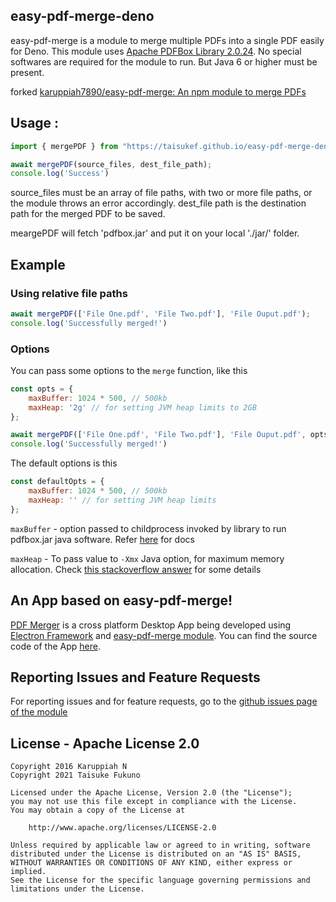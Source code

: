 ## easy-pdf-merge-deno

easy-pdf-merge is a module to merge multiple PDFs into a single PDF easily for Deno. This module uses [Apache PDFBox Library 2.0.24](http://pdfbox.apache.org). No special softwares are required for the module to run. But Java 6 or higher must be present.

forked [karuppiah7890/easy-pdf-merge: An npm module to merge PDFs](https://github.com/karuppiah7890/easy-pdf-merge)
## Usage :

```js
import { mergePDF } from "https://taisukef.github.io/easy-pdf-merge-deno/mergePDF.js";

await mergePDF(source_files, dest_file_path);
console.log('Success')
```

source_files must be an array of file paths, with two or more file paths, or the module throws an error accordingly.
dest_file path is the destination path for the merged PDF to be saved.

meargePDF will fetch 'pdfbox.jar' and put it on your local './jar/' folder.

## Example

### Using relative file paths

```javascript
await mergePDF(['File One.pdf', 'File Two.pdf'], 'File Ouput.pdf');
console.log('Successfully merged!')
```
### Options

You can pass some options to the `merge` function, like this

```javascript
const opts = {
    maxBuffer: 1024 * 500, // 500kb
    maxHeap: '2g' // for setting JVM heap limits to 2GB
};

await mergePDF(['File One.pdf', 'File Two.pdf'], 'File Ouput.pdf', opts);
console.log('Successfully merged!')
```

The default options is this

```javascript
const defaultOpts = {
    maxBuffer: 1024 * 500, // 500kb
    maxHeap: '' // for setting JVM heap limits
};
```

`maxBuffer` - option passed to childprocess invoked by library to run pdfbox.jar java
software. Refer [here](https://nodejs.org/api/child_process.html#child_process_maxbuffer_and_unicode)
for docs

`maxHeap` - To pass value to `-Xmx` Java option, for maximum memory allocation.
Check [this stackoverflow answer](https://stackoverflow.com/questions/14763079/what-are-the-xms-and-xmx-parameters-when-starting-jvm)
for some details

## An App based on easy-pdf-merge!

[PDF Merger](https://github.com/karuppiah7890/pdf-merger-app) is a cross platform Desktop App being developed using [Electron Framework](http://electron.atom.io) and [easy-pdf-merge module](https://www.npmjs.com/package/easy-pdf-merge). You can find the source code of the App [here](https://github.com/karuppiah7890/pdf-merger-app).

## Reporting Issues and Feature Requests

For reporting issues and for feature requests, go to the [github issues page of the module](https://github.com/taisukef/easy-pdf-merge-deno/issues)

## License - Apache License 2.0
```
Copyright 2016 Karuppiah N
Copyright 2021 Taisuke Fukuno

Licensed under the Apache License, Version 2.0 (the "License");
you may not use this file except in compliance with the License.
You may obtain a copy of the License at

    http://www.apache.org/licenses/LICENSE-2.0

Unless required by applicable law or agreed to in writing, software
distributed under the License is distributed on an "AS IS" BASIS,
WITHOUT WARRANTIES OR CONDITIONS OF ANY KIND, either express or implied.
See the License for the specific language governing permissions and
limitations under the License.
```
